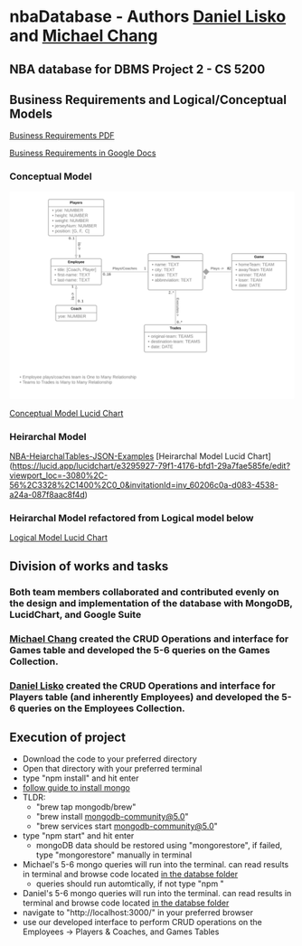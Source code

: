 # nbaDatabase - Authors [Daniel Lisko](https://github.com/djlisko01) and [Michael Chang](https://github.com/michaelchang106)

## NBA database for DBMS Project 2 - CS 5200

## Business Requirements and Logical/Conceptual Models

[Business Requirements PDF](./BusReq_Heirarchal_tables/Business_Requirements_and_Models_and_BCNF.pdf)

[Business Requirements in Google Docs](https://docs.google.com/document/d/13wTtEmC-XXSWzubHSJDg0rDB8sXb62t-KJJM-X4vpMg/edit?usp=sharing)

### Conceptual Model

![Conceptual Model](./BusReq_Heirarchal_tables/NBA2021-2022_Conceptual_Model_CS5200.png)

[Conceptual Model Lucid Chart](https://lucid.app/lucidchart/728904b6-3eac-41ee-9c80-cc89d811dc4c/edit?viewport_loc=-449%2C-71%2C3131%2C1496%2C0_0&invitationId=inv_bc674f57-3cb0-483b-8c06-247711741271)

### Heirarchal Model

[NBA-HeiarchalTables-JSON-Examples](./BusReq_Heirarchal_tables/NBA-HeiarchalTables-JSON-Examples.pdf)
[Heirarchal Model Lucid Chart] (https://lucid.app/lucidchart/e3295927-79f1-4176-bfd1-29a7fae585fe/edit?viewport_loc=-3080%2C-56%2C3328%2C1400%2C0_0&invitationId=inv_60206c0a-d083-4538-a24a-087f8aac8f4d)

### Heirarchal Model refactored from Logical model below
[Logical Model Lucid Chart](https://lucid.app/lucidchart/f8b731fe-7480-4e96-b786-84ca747ef028/edit?viewport_loc=-303%2C16%2C2219%2C1012%2C0_0&invitationId=inv_b1efe1a2-5c17-497c-80c0-568e9ae0d801)

## Division of works and tasks

### Both team members collaborated and contributed evenly on the design and implementation of the database with MongoDB, LucidChart, and Google Suite

### [Michael Chang](https://github.com/michaelchang106) created the CRUD Operations and interface for Games table and developed the 5-6 queries on the Games Collection.

### [Daniel Lisko](https://github.com/djlisko01) created the CRUD Operations and interface for Players table (and inherently Employees) and developed the 5-6 queries on the Employees Collection.

## Execution of project

- Download the code to your preferred directory
- Open that directory with your preferred terminal
- type "npm install" and hit enter
- [follow guide to install mongo](https://docs.mongodb.com/manual/tutorial/manage-mongodb-processes/)
- TLDR:
  - "brew tap mongodb/brew"
  - "brew install mongodb-community@5.0" 
  - "brew services start mongodb-community@5.0"
- type "npm start" and hit enter
  - mongoDB data should be restored using "mongorestore", if failed, type "mongorestore" manually in terminal
- Michael's 5-6 mongo queries will run into the terminal. can read results in terminal and browse code located [in the databse folder](./database/nbaDBMongoQueries.js)
  - queries should run automtically, if not type "npm "
- Daniel's 5-6 mongo queries will run into the terminal. can read results in terminal and browse code located [in the databse folder](./database/dbQuery.js)
- navigate to "http://localhost:3000/" in your preferred browser
- use our developed interface to perform CRUD operations on the Employees -> Players & Coaches, and Games Tables
